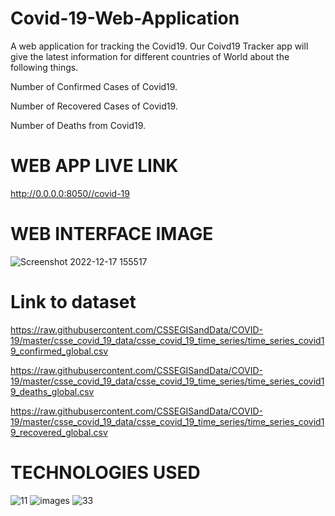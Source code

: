 # Covid-19-Web-Application
A web application for tracking the Covid19. Our Coivd19 Tracker app will give the latest information for different countries of World about the following things.

Number of Confirmed Cases of Covid19.

Number of Recovered Cases of Covid19.

Number of Deaths from Covid19.

# WEB APP LIVE LINK

 http://0.0.0.0:8050//covid-19
 
 # WEB INTERFACE IMAGE
 ![Screenshot 2022-12-17 155517](https://user-images.githubusercontent.com/79755342/208237307-3a5686c6-661b-44cd-acd7-637a7fd0f1af.png)

 

# Link to dataset

https://raw.githubusercontent.com/CSSEGISandData/COVID-19/master/csse_covid_19_data/csse_covid_19_time_series/time_series_covid19_confirmed_global.csv

https://raw.githubusercontent.com/CSSEGISandData/COVID-19/master/csse_covid_19_data/csse_covid_19_time_series/time_series_covid19_deaths_global.csv

https://raw.githubusercontent.com/CSSEGISandData/COVID-19/master/csse_covid_19_data/csse_covid_19_time_series/time_series_covid19_recovered_global.csv

# TECHNOLOGIES USED
![11](https://user-images.githubusercontent.com/79755342/208235843-e1cc9422-5346-4293-9ecd-92287db8f3b4.png)
![images](https://user-images.githubusercontent.com/79755342/208235876-a12210e7-5e76-44e8-9ad5-0c490f77e4a8.png)
![33](https://user-images.githubusercontent.com/79755342/208235922-bd489ff4-3b2d-483e-b8f5-684667e98512.png)


